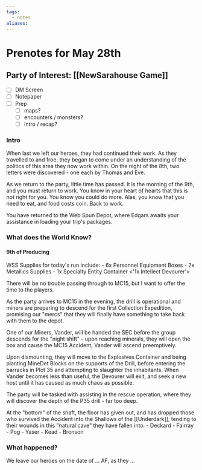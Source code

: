 ```yaml
---
tags:
  - notes
aliases:
---
```


# Prenotes for May 28th
## Party of Interest: [[NewSarahouse Game]]
- [ ] DM Screen
- [ ] Notepaper
- [ ] Prep
	- [ ] maps?
	- [ ] encounters / monsters?
	- [ ] intro / recap?

### Intro

When last we left our heroes, they had continued their work. As they travelled to and froe, they began to come under an understanding of the politics of this area they now work within. On the night of the 8th, two letters were discovered - one each by Thomas and Eve.

As we return to the party, little time has passed. It is the morning of the 9th, and you must return to work. You know in your heart of hearts that this is not right for you. You know you could do more. Alas, you know that you need to eat, and food costs coin. Back to work.

You have returned to the Web Spun Depot, where Edgars awaits your assistance in loading your trip's packages.

### What does the World Know?

#### 9th of Producing
WSS Supplies for today's run include:
	- 6x Personnel Equipment Boxes
	- 2x Metallics Supplies
	- 1x Specialty Entity Container <'1x Intellect Devourer'>

There will be no trouble passing through to MC15, but I want to offer the time to the players.

As the party arrives to MC15 in the evening, the drill is operational and miners are preparing to descend for the first Collection Expedition, promising our "mercs" that they will finally have something to take back with them to the depot.

One of our Miners, Vander, will be handed the SEC before the group descends for the "night shift" - upon reaching minerals, they will open the box and cause the MC15 Accident; Vander will ascend preemptively. 

Upon dismounting, they will move to the Explosives Container and being planting MineDet Blocks on the supports of the Drill, before entering the barracks in Plot 35 and attempting to slaughter the inhabitants. When Vander becomes less than useful, the Devourer will exit, and seek a new host until it has caused as much chaos as possible.

The party will be tasked with assisting in the rescue operation, where they will discover the depth of the P35 drill - far too deep.

At the "bottom" of the shaft, the floor has given out, and has dropped those who survived the Accident into the Shallows of the [[Underdark]], tending to their wounds in this "natural cave" they have fallen into.
	- Deckard
	- Fairray
	- Pog
	- Yaser
	- Kead
	- Bronson

### What happened?


We leave our heroes on the date of ... AF, as they ...